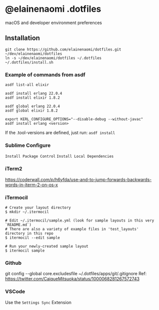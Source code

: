 # @elainenaomi .dotfiles

macOS and developer environment preferences

## Installation

```
git clone https://github.com/elainenaomi/dotfiles.git ~/dev/elainenaomi/dotfiles
ln -s ~/dev/elainenaomi/dotfiles ~/.dotfiles
~/.dotfiles/install.sh
```

### Example of commands from asdf

```
asdf list-all elixir

asdf install erlang 22.0.4
asdf install elixir 1.8.2

asdf global erlang 22.0.4
asdf global elixir 1.8.2

export KERL_CONFIGURE_OPTIONS="--disable-debug --without-javac"
asdf install erlang <version>
```

If the .tool-versions are defined, just run:
`asdf install`

### Sublime Configure

`Install Package Control`
`Install Local Dependencies`

### iTerm2

https://coderwall.com/p/h6yfda/use-and-to-jump-forwards-backwards-words-in-iterm-2-on-os-x


### iTermocil
```
# Create your layout directory
$ mkdir ~/.itermocil

# Edit ~/.itermocil/sample.yml (look for sample layouts in this very `README.md`)
# There are also a variety of example files in 'test_layouts' directory in this repo
$ itermocil --edit sample

# Run your newly-created sample layout
$ itermocil sample
```

### Github

git config --global core.excludesfile ~/.dotfiles/apps/git/.gitignore
Ref: https://twitter.com/CaiqueMitsuoka/status/1000068281267572743

### VSCode

Use the `Settings Sync` Extension
